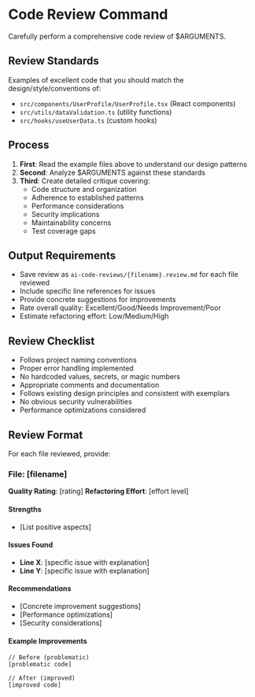 # Code Review Command

Carefully perform a comprehensive code review of $ARGUMENTS.

## Review Standards
Examples of excellent code that you should match the design/style/conventions of:
- `src/components/UserProfile/UserProfile.tsx` (React components)
- `src/utils/dataValidation.ts` (utility functions)
- `src/hooks/useUserData.ts` (custom hooks)

## Process
1. **First**: Read the example files above to understand our design patterns
2. **Second**: Analyze $ARGUMENTS against these standards
3. **Third**: Create detailed critique covering:
   - Code structure and organization
   - Adherence to established patterns
   - Performance considerations
   - Security implications
   - Maintainability concerns
   - Test coverage gaps

## Output Requirements
- Save review as `ai-code-reviews/{filename}.review.md` for each file reviewed
- Include specific line references for issues
- Provide concrete suggestions for improvements
- Rate overall quality: Excellent/Good/Needs Improvement/Poor
- Estimate refactoring effort: Low/Medium/High

## Review Checklist
- Follows project naming conventions
- Proper error handling implemented
- No hardcoded values, secrets, or magic numbers
- Appropriate comments and documentation
- Follows existing design principles and consistent with exemplars
- No obvious security vulnerabilities
- Performance optimizations considered

## Review Format
For each file reviewed, provide:

### File: [filename]
**Quality Rating**: [rating]
**Refactoring Effort**: [effort level]

#### Strengths
- [List positive aspects]

#### Issues Found
- **Line X**: [specific issue with explanation]
- **Line Y**: [specific issue with explanation]

#### Recommendations
- [Concrete improvement suggestions]
- [Performance optimizations]
- [Security considerations]

#### Example Improvements
```[language]
// Before (problematic)
[problematic code]

// After (improved)
[improved code]
```